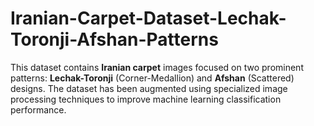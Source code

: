 # Iranian-Carpet-Dataset-Lechak-Toronji-Afshan-Patterns
This dataset contains **Iranian carpet** images focused on two prominent patterns: **Lechak-Toronji** (Corner-Medallion) and **Afshan** (Scattered) designs. The dataset has been augmented using specialized image processing techniques to improve machine learning classification performance.
